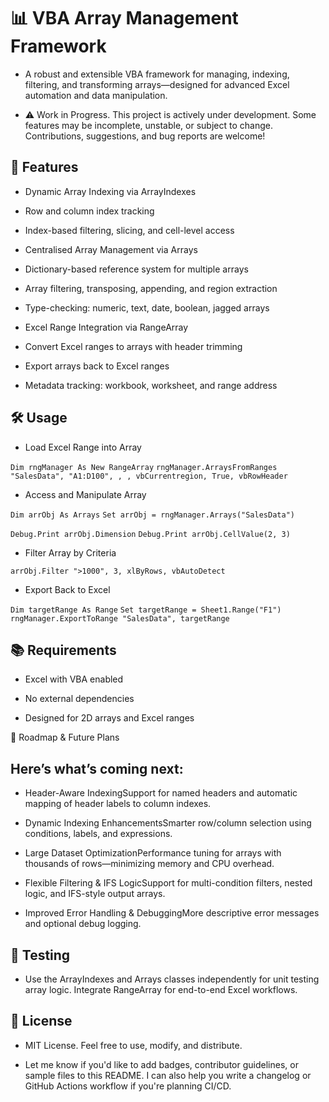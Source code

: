 # 📊 VBA Array Management Framework

- A robust and extensible VBA framework for managing, indexing, filtering, and transforming arrays—designed for advanced Excel automation and data manipulation.

- ⚠️ Work in Progress. This project is actively under development. Some features may be incomplete, unstable, or subject to change. Contributions, suggestions, and bug reports are welcome!

## 🚀 Features

- Dynamic Array Indexing via ArrayIndexes

- Row and column index tracking

- Index-based filtering, slicing, and cell-level access

- Centralised Array Management via Arrays

- Dictionary-based reference system for multiple arrays

- Array filtering, transposing, appending, and region extraction

- Type-checking: numeric, text, date, boolean, jagged arrays

- Excel Range Integration via RangeArray

- Convert Excel ranges to arrays with header trimming

- Export arrays back to Excel ranges

- Metadata tracking: workbook, worksheet, and range address

## 🛠️ Usage

- Load Excel Range into Array

```Dim rngManager As New RangeArray```
```rngManager.ArraysFromRanges "SalesData", "A1:D100", , , vbCurrentregion, True, vbRowHeader```

- Access and Manipulate Array

```Dim arrObj As Arrays```
```Set arrObj = rngManager.Arrays("SalesData")```

```Debug.Print arrObj.Dimension```
```Debug.Print arrObj.CellValue(2, 3)```

- Filter Array by Criteria

```arrObj.Filter ">1000", 3, xlByRows, vbAutoDetect```

- Export Back to Excel

```Dim targetRange As Range```
```Set targetRange = Sheet1.Range("F1")```
```rngManager.ExportToRange "SalesData", targetRange```

## 📚 Requirements

- Excel with VBA enabled

- No external dependencies

- Designed for 2D arrays and Excel ranges

🔭 Roadmap & Future Plans

## Here’s what’s coming next:

- Header-Aware IndexingSupport for named headers and automatic mapping of header labels to column indexes.

- Dynamic Indexing EnhancementsSmarter row/column selection using conditions, labels, and expressions.

- Large Dataset OptimizationPerformance tuning for arrays with thousands of rows—minimizing memory and CPU overhead.

- Flexible Filtering & IFS LogicSupport for multi-condition filters, nested logic, and IFS-style output arrays.

- Improved Error Handling & DebuggingMore descriptive error messages and optional debug logging.

## 🧪 Testing

- Use the ArrayIndexes and Arrays classes independently for unit testing array logic. Integrate RangeArray for end-to-end Excel workflows.

## 📄 License

- MIT License. Feel free to use, modify, and distribute.

- Let me know if you'd like to add badges, contributor guidelines, or sample files to this README. I can also help you write a changelog or GitHub Actions workflow if you're planning CI/CD.
